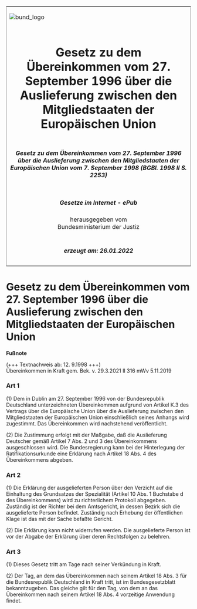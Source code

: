 <span id="DECKBLATT.html"></span>

<table border="0" frame="border" width="100%">

<tr valign="top">

<td align="left">

![bund\_logo](BfJ_2021_Web_de_de.gif)

</td>

<td align="right">

 

</td>

</tr>

<tr align="center" valign="middle">

<td colspan="2">

# Gesetz zu dem Übereinkommen vom 27. September 1996 über die Auslieferung zwischen den Mitgliedstaaten der Europäischen Union

</td>

</tr>

<tr align="center" valign="middle">

<td colspan="2">

##### Gesetz zu dem Übereinkommen vom 27. September 1996 über die Auslieferung zwischen den Mitgliedstaaten der Europäischen Union vom 7. September 1998 (BGBl. 1998 II S. 2253)

</td>

</tr>

<tr align="center" valign="middle">

<td colspan="2">

  
  

##### Gesetze im Internet - ePub  
  
herausgegeben vom  
Bundesministerium der Justiz

</td>

</tr>

<tr align="center" valign="bottom">

<td colspan="2">

  
  

##### erzeugt am: 26.01.2022

</td>

</tr>

</table>

<span id="BJNR225320998.html"></span>

# Gesetz zu dem Übereinkommen vom 27. September 1996 über die Auslieferung zwischen den Mitgliedstaaten der Europäischen Union

<div>

  
**Fußnote**

<div class="jnhtml">

<div>

<div class="jurAbsatz">

(+++ Textnachweis ab: 12. 9.1998 +++)  
Übereinkommen in Kraft gem. Bek. v. 29.3.2021 II 316 mWv 5.11.2019

</div>

</div>

</div>

</div>

<span id="BJNR225320998BJNE000100311.html"></span>

### Art 1  

<div>

<div class="jnhtml">

<div>

<div class="jurAbsatz">

(1) Dem in Dublin am 27. September 1996 von der Bundesrepublik
Deutschland unterzeichneten Übereinkommen aufgrund von Artikel K.3 des
Vertrags über die Europäische Union über die Auslieferung zwischen den
Mitgliedstaaten der Europäischen Union einschließlich seines Anhangs
wird zugestimmt. Das Übereinkommen wird nachstehend veröffentlicht.

</div>

<div class="jurAbsatz">

(2) Die Zustimmung erfolgt mit der Maßgabe, daß die Auslieferung
Deutscher gemäß Artikel 7 Abs. 2 und 3 des Übereinkommens ausgeschlossen
wird. Die Bundesregierung kann bei der Hinterlegung der
Ratifikationsurkunde eine Erklärung nach Artikel 18 Abs. 4 des
Übereinkommens abgeben.

</div>

</div>

</div>

</div>

<span id="BJNR225320998BJNE000200311.html"></span>

### Art 2  

<div>

<div class="jnhtml">

<div>

<div class="jurAbsatz">

(1) Die Erklärung der ausgelieferten Person über den Verzicht auf die
Einhaltung des Grundsatzes der Spezialität (Artikel 10 Abs. 1 Buchstabe
d des Übereinkommens) wird zu richterlichem Protokoll abgegeben.
Zuständig ist der Richter bei dem Amtsgericht, in dessen Bezirk sich
die ausgelieferte Person befindet. Zuständig nach Erhebung der
öffentlichen Klage ist das mit der Sache befaßte Gericht.

</div>

<div class="jurAbsatz">

(2) Die Erklärung kann nicht widerrufen werden. Die ausgelieferte Person
ist vor der Abgabe der Erklärung über deren Rechtsfolgen zu belehren.

</div>

</div>

</div>

</div>

<span id="BJNR225320998BJNE000300311.html"></span>

### Art 3  

<div>

<div class="jnhtml">

<div>

<div class="jurAbsatz">

(1) Dieses Gesetz tritt am Tage nach seiner Verkündung in Kraft.

</div>

<div class="jurAbsatz">

(2) Der Tag, an dem das Übereinkommen nach seinem Artikel 18 Abs. 3 für
die Bundesrepublik Deutschland in Kraft tritt, ist im Bundesgesetzblatt
bekanntzugeben. Das gleiche gilt für den Tag, von dem an das
Übereinkommen nach seinem Artikel 18 Abs. 4 vorzeitige Anwendung
findet.

</div>

</div>

</div>

</div>
